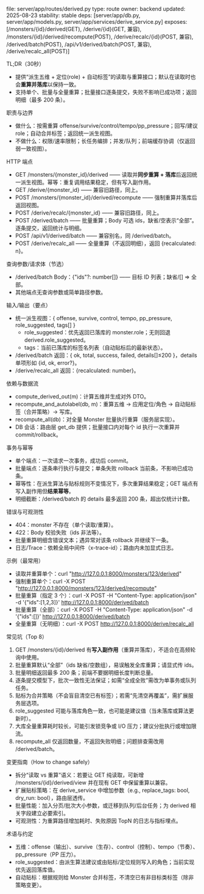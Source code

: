 file: server/app/routes/derived.py
type: route
owner: backend
updated: 2025-08-23
stability: stable
deps: [server/app/db.py, server/app/models.py, server/app/services/derive_service.py]
exposes: [/monsters/{id}/derived(GET), /derive/{id}(GET, 兼容), /monsters/{id}/derived/recompute(POST), /derive/recalc/{id}(POST, 兼容), /derived/batch(POST), /api/v1/derived/batch(POST, 兼容), /derive/recalc_all(POST)]

TL;DR（30秒）
- 提供“派生五维 + 定位(role) + 自动标签”的读取与重算接口；默认在读取时也会**重算并落库**以保持一致。  
- 支持单个、批量与全量重算；批量接口逐条提交，失败不影响已成功项；返回明细（最多 200 条）。

职责与边界
- 做什么：按需重算 offense/survive/control/tempo/pp_pressure；回写/建议 role；自动合并标签；返回统一派生视图。  
- 不做什么：权限/速率限制；长任务编排；并发/队列；前端缓存协调（仅返回弱一致视图）。

HTTP 端点
- GET /monsters/{monster_id}/derived —— 读取并**同步重算 + 落库**后返回统一派生视图。幂等：重复调用结果稳定，但有写入副作用。  
- GET /derive/{monster_id} —— 兼容旧路径，同上。  
- POST /monsters/{monster_id}/derived/recompute —— 强制重算并落库后返回视图。  
- POST /derive/recalc/{monster_id} —— 兼容旧路径，同上。  
- POST /derived/batch —— 批量重算；Body 可选 ids，缺省/空表示“全部”。逐条提交，返回统计与明细。  
- POST /api/v1/derived/batch —— 兼容别名，同 /derived/batch。  
- POST /derive/recalc_all —— 全量重算（不返回明细），返回 {recalculated: n}。

查询参数/请求体（节选）
- /derived/batch Body：{"ids"?: number[]} —— 目标 ID 列表；缺省/[] => 全部。  
- 其他端点无查询参数或简单路径参数。

输入/输出（要点）
- 统一派生视图：{ offense, survive, control, tempo, pp_pressure, role_suggested, tags[] }  
  - role_suggested：优先返回已落库的 monster.role；无则回退 derived.role_suggested。  
  - tags：当前已落库的标签名列表（自动贴标后的最新状态）。  
- /derived/batch 返回：{ ok, total, success, failed, details[]≤200 }，details 单项形如 {id, ok, error?}。  
- /derive/recalc_all 返回：{recalculated: number}。

依赖与数据流
- compute_derived_out(m)：计算五维并生成对外 DTO。  
- recompute_and_autolabel(db, m)：重算五维 → 应用定位/角色 → 自动贴标签（合并策略）→ 写库。  
- recompute_all(db)：对全量 Monster 批量执行重算（服务层实现）。  
- DB 会话：路由层 get_db 提供；批量接口内对每个 id 执行一次重算并 commit/rollback。

事务与幂等
- 单个端点：一次请求一次事务，成功后 commit。  
- 批量端点：逐条串行执行与提交；单条失败 rollback 当前条，不影响已成功条。  
- 幂等性：在派生算法与贴标规则不变情况下，多次重算结果稳定；GET 端点有写入副作用但**结果幂等**。  
- 明细截断：/derived/batch 的 details 最多返回 200 条，超出仅统计计数。

错误与可观测性
- 404：monster 不存在（单个读取/重算）。  
- 422：Body 校验失败（ids 非法等）。  
- 批量重算明细含错误文本；遇异常对该条 rollback 并继续下一条。  
- 日志/Trace：依赖全局中间件（x-trace-id）；路由内未加显式日志。

示例（最常用）
- 读取并重算单个：curl "http://127.0.0.1:8000/monsters/123/derived"  
- 强制重算单个：curl -X POST "http://127.0.0.1:8000/monsters/123/derived/recompute"  
- 批量重算（指定 3 个）：curl -X POST -H "Content-Type: application/json" -d '{"ids":[1,2,3]}' http://127.0.0.1:8000/derived/batch  
- 批量重算（全部）：curl -X POST -H "Content-Type: application/json" -d '{"ids":[]}' http://127.0.0.1:8000/derived/batch  
- 全量重算（无明细）：curl -X POST http://127.0.0.1:8000/derive/recalc_all

常见坑（Top 8）
1) GET /monsters/{id}/derived 有**写入副作用**（重算并落库），不适合在高频轮询中使用。  
2) 批量重算默认“全部”（ids 缺省/空数组），易误触发全库重算；请显式传 ids。  
3) 批量明细返回最多 200 条；前端不要据明细长度判断总量。  
4) 逐条提交模型下，批次一致性无法保证；如需“全成全败”需改为单事务或队列任务。  
5) 贴标为合并策略（不会盲目清空已有标签）；若需“先清空再覆盖”，需扩展服务层选项。  
6) role_suggested 可能与落库角色一致，也可能是建议值（当未落库或算法更新时）。  
7) 大库全量重算耗时较长，可能引发锁竞争或 I/O 压力；建议分批执行或增加限流。  
8) recompute_all 仅返回数量，不返回失败明细；问题排查需改用 /derived/batch。

变更指南（How to change safely）
- 拆分“读取 vs 重算”语义：若要让 GET 纯读取，可新增 /monsters/{id}/derived/view 并在现有 GET 中保留重算以兼容。  
- 扩展贴标策略：在 derive_service 中增加参数（e.g., replace_tags: bool, dry_run: bool），路由层透传。  
- 批量性能：加入分页/批次大小参数，或迁移到队列/后台任务；为 derived 相关字段建立必要索引。  
- 可观测性：为重算路径增加耗时、失败原因 TopN 的日志与指标埋点。  

术语与约定
- 五维：offense（输出）、survive（生存）、control（控制）、tempo（节奏）、pp_pressure（PP 压力）。  
- role_suggested：由派生算法建议或由贴标/定位规则写入的角色；当前实现优先返回落库值。  
- 自动贴标：根据规则给 Monster 合并标签，不清空已有非目标类标签（除非策略变更）。